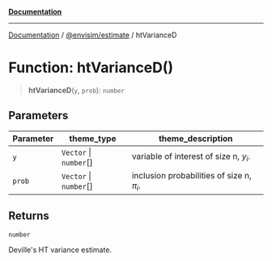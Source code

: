 [**Documentation**](../../../README.md)

---

[Documentation](../../../README.md) / [@envisim/estimate](../README.md) / htVarianceD

# Function: htVarianceD()

> **htVarianceD**(`y`, `prob`): `number`

## Parameters

| Parameter | theme_type             | theme_description                           |
| --------- | ---------------------- | ------------------------------------------- |
| `y`       | `Vector` \| `number`[] | variable of interest of size n, $y_i$.      |
| `prob`    | `Vector` \| `number`[] | inclusion probabilities of size n, $\pi_i$. |

## Returns

`number`

Deville's HT variance estimate.
